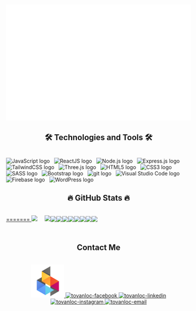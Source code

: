 <!-- Trungquandev -->
<a href="#" target="_blank">
  <img src="svg/tovanloc1906.svg" width="1200" alt="tovanloc1906" />
</a>

<h2 align="center">🛠 Technologies and Tools 🛠</h2>
<br>
<!-- https://simpleicons.org/ -->
<span><img src="https://img.shields.io/badge/JavaScript-282C34?logo=javascript&logoColor=F7DF1E" alt="JavaScript logo" title="JavaScript" height="25" /></span>
&nbsp;
<span><img src="https://img.shields.io/badge/ReactJS-282C34?logo=react&logoColor=61DAFB" alt="ReactJS logo" title="ReactJS" height="25" /></span>
&nbsp;
<span><img src="https://img.shields.io/badge/Node.js-282C34?logo=node.js&logoColor=00F200" alt="Node.js logo" title="Node.js" height="25" /></span>
&nbsp;
<span><img src="https://img.shields.io/badge/Express-282C34?logo=express&logoColor=FFFFFF" alt="Express.js logo" title="Express.js" height="25" /></span>
&nbsp;
<span><img src="https://img.shields.io/badge/Tailwind%20CSS-282C34?logo=tailwind-css&logoColor=38B2AC" alt="TailwindCSS logo" title="TailwindCSS" height="25" /></span>
&nbsp;
<span><img src="https://img.shields.io/badge/Three.js-282C34?logo=three.js&logoColor=FFFFFF" alt="Three.js logo" title="Three.js" height="25" /></span>
&nbsp;
<span><img src="https://img.shields.io/badge/HTML5-282C34?logo=html5&logoColor=E34F26" alt="HTML5 logo" title="HTML5" height="25" /></span>
&nbsp;
<span><img src="https://img.shields.io/badge/CSS3-282C34?logo=css3&logoColor=1572B6" alt="CSS3 logo" title="CSS3" height="25" /></span>
&nbsp;
<span><img src="https://img.shields.io/badge/Sass-282C34?logo=sass&logoColor=CC6699" alt="SASS logo" title="SASS" height="25" /></span>
&nbsp;
<span><img src="https://img.shields.io/badge/Bootstrap-282C34?logo=bootstrap&logoColor=7952B3" alt="Bootstrap logo" title="Bootstrap" height="25" /></span>
&nbsp;
<span><img src="https://img.shields.io/badge/git-282C34?logo=git&logoColor=F05032" alt="git logo" title="git" height="25" /></span>
&nbsp;
<span><img src="https://img.shields.io/badge/VS%20Code-282C34?logo=visual-studio-code&logoColor=007ACC" alt="Visual Studio Code logo" title="Visual Studio Code" height="25" /></span>
&nbsp;
<span><img src="https://img.shields.io/badge/Firebase-282C34?logo=firebase&logoColor=FFCA28" alt="Firebase logo" title="Firebase" height="25" /></span>
&nbsp;
<span><img src="https://img.shields.io/badge/WordPress-282C34?logo=wordPress&logoColor=21759B" alt="WordPress logo" title="WordPress" height="25" /></span>
&nbsp;

<br>
<h2 align="center">🔥 GitHub Stats 🔥</h2>
<!-- https://github.com/anuraghazra/github-readme-stats -->
<br>
<!-- phần stats -->

  <div>
<a href="https://github.com/BruedDev/Iphone">

  <div style="display: flex;">
<a href="https://github.com/BruedDev/Iphone" style="margin-right: 20px;">
=======
  <!-- Change the `github-readme-stats.anuraghazra1.vercel.app` to `github-readme-stats.vercel.app`  -->
  <img align="start" src="https://github-readme-stats.vercel.app/api/pin/?username=uvipen&repo=QuickDraw&theme=radical" />
</a>

<a href="https://github.com/uvipen/ASCII-generator/">
  <!-- Change the `github-readme-stats.anuraghazra1.vercel.app` to `github-readme-stats.vercel.app`  -->
  <img align="end" src="https://github-readme-stats.vercel.app/api/pin/?username=uvipen&repo=ASCII-generator&theme=merko" />
</a>
<hr>

<a href="https://github.com/uvipen/Super-mario-bros-A3C-pytorch/">
  <!-- Change the `github-readme-stats.anuraghazra1.vercel.app` to `github-readme-stats.vercel.app`  -->
  <img align="center" src="https://github-readme-stats.anuraghazra1.vercel.app/api/pin/?username=uvipen&repo=Super-mario-bros-A3C-pytorch&theme=gruvbox" />
</a>

<a href="https://github.com/uvipen/Super-mario-bros-PPO-pytorch/">
  <!-- Change the `github-readme-stats.anuraghazra1.vercel.app` to `github-readme-stats.vercel.app`  -->
  <img align="center" src="https://github-readme-stats.anuraghazra1.vercel.app/api/pin/?username=uvipen&repo=Super-mario-bros-PPO-pytorch&theme=dark" />
</a>

<hr>
<a href="https://github.com/uvipen/Flappy-bird-deep-Q-learning-pytorch/">
  <!-- Change the `github-readme-stats.anuraghazra1.vercel.app` to `github-readme-stats.vercel.app`  -->
  <img align="center" src="https://github-readme-stats.anuraghazra1.vercel.app/api/pin/?username=uvipen&repo=Flappy-bird-deep-Q-learning-pytorch&theme=onedark" />
</a>

<a href="https://github.com/uvipen/Tetris-deep-Q-learning-pytorch/">
  <!-- Change the `github-readme-stats.anuraghazra1.vercel.app` to `github-readme-stats.vercel.app`  -->
  <img align="center" src="https://github-readme-stats.anuraghazra1.vercel.app/api/pin/?username=uvipen&repo=Tetris-deep-Q-learning-pytorch&theme=cobalt" />
</a>

<hr>
<a href="https://github.com/uvipen/AirGesture/">
  <!-- Change the `github-readme-stats.anuraghazra1.vercel.app` to `github-readme-stats.vercel.app`  -->
  <img align="center" src="https://github-readme-stats.anuraghazra1.vercel.app/api/pin/?username=uvipen&repo=AirGesture&theme=synthwave" />
</a>

<a href="https://github.com/uvipen/Yolo-v2-pytorch/">
  <!-- Change the `github-readme-stats.anuraghazra1.vercel.app` to `github-readme-stats.vercel.app`  -->
  <img align="center" src="https://github-readme-stats.anuraghazra1.vercel.app/api/pin/?username=uvipen&repo=Yolo-v2-pytorch&theme=highcontrast" />
</a>

<hr>
<a href="https://github.com/uvipen/Hierarchical-attention-networks-pytorch/">
  <!-- Change the `github-readme-stats.anuraghazra1.vercel.app` to `github-readme-stats.vercel.app`  -->
  <img align="center" src="https://github-readme-stats.anuraghazra1.vercel.app/api/pin/?username=uvipen&repo=Hierarchical-attention-networks-pytorch&theme=dracula" />
</a>

<a href="https://github.com/uvipen/Photomosaic-generator/">
  <!-- Change the `github-readme-stats.anuraghazra1.vercel.app` to `github-readme-stats.vercel.app`  -->
  <img align="center" src="https://github-readme-stats.anuraghazra1.vercel.app/api/pin/?username=uvipen&repo=Photomosaic-generator&theme=radical" />
</a>
<hr>
 </div>

<br>
<h2 align="center">Contact Me</h2>
<br>
<!-- https://icons8.com -->
<div align="center">
  <a href="#" target="blank">
    <img  width="90" height="90" src="images/logo-web.svg" alt="trungquandev-blog" />
  </a>
  <a href="https://www.facebook.com/vanloc1963/" target="blank">
    <img src="https://img.icons8.com/bubbles/100/000000/facebook-new.png" alt="tovanloc-facebook" />
  </a>
  <a href="https://www.linkedin.com/in/t%C3%B4-v%C4%83n-l%E1%BB%99c-720046305/" target="blank">
    <img src="https://img.icons8.com/bubbles/100/000000/linkedin.png" alt="tovanloc-linkedin" />
  </a>
  <a href="https://www.instagram.com/vanloc_196/" target="blank">
    <img src="https://img.icons8.com/bubbles/100/000000/instagram.png" alt="tovanloc-instagram" />
  </a>
  <a href="mailto:loctrunghoa@gmail.com" target="top">
    <img src="https://img.icons8.com/bubbles/100/000000/apple-mail.png" alt="tovanloc-email" />
  </a>
</div>

<br>



